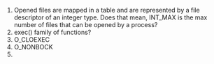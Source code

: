 
1. Opened files are mapped in a table and are represented by a file descriptor of an integer type. Does that mean, INT_MAX is the max number of files that can be opened by a process?
2. exec() family of functions?
3. O_CLOEXEC
4. O_NONBOCK
5. 